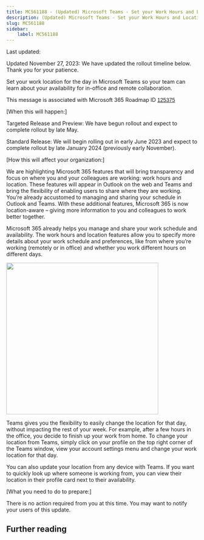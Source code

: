 ```yaml
---
title: MC561188 - (Updated) Microsoft Teams - Set your Work Hours and Location
description: (Updated) Microsoft Teams - Set your Work Hours and Location
slug: MC561188
sidebar:
    label: MC561188
---
```



Last updated: 

<p>Updated November 27, 2023: We have updated the rollout timeline below. Thank you for your patience.</p><p>Set your work location for the day in Microsoft Teams so your team can learn about your availability for in-office and remote collaboration. </p><p>This message is associated with Microsoft 365 Roadmap ID <a href="https://www.microsoft.com/microsoft-365/roadmap?filters=&amp;searchterms=125375" target="_blank" style="background-color: rgb(255, 255, 255); font-family: sans-serif; font-weight: 400;">125375</a><br></p><p>[When this will happen:]<br></p><p>Targeted Release and Preview: We have begun rollout and expect to complete rollout by late May.</p><p>Standard Release: We will begin rolling out in early June 2023 and expect to complete rollout by late January 2024 (previously early November).</p><p>[How this will affect your organization:]<br></p><p>We are highlighting Microsoft 365 features that will bring transparency and focus on where you and your colleagues are working: work hours and location. These features will appear in Outlook on the web and Teams and bring the flexibility of enabling users to share where they are working. You’re already accustomed to managing and sharing your schedule in Outlook and Teams. With these additional features, Microsoft 365 is now location-aware – giving more information to you and colleagues to work better together.</p><p>Microsoft 365 already helps you manage and share your work schedule and availability. The work hours and location features allow you to specify more details about your work schedule and preferences, like from where you’re working (remotely or in office) and whether you work different hours on different days.&nbsp;</p><p><img src="https://img-prod-cms-rt-microsoft-com.akamaized.net/cms/api/am/imageFileData/RW14BEf?ver=0356" style="width: 400px;" "alt="profile" view="" in="" teams"=""><br></p><p>Teams gives you the flexibility to easily change the location for that day, without impacting the rest of your week. For example, after a few hours in the office, you decide to finish up your work from home. To change your location from Teams, simply click on your profile on the top right corner of the Teams window, view your account settings menu and change your work location for that day. </p><p>You can also update your location from any device with Teams. If you want to quickly look up where someone is working from, you can view their location in their profile card next to their availability.</p><p>[What you need to do to prepare:]</p><p>There is no action required from you at this time. You may want to notify your users of this update.</p>

## Further reading

